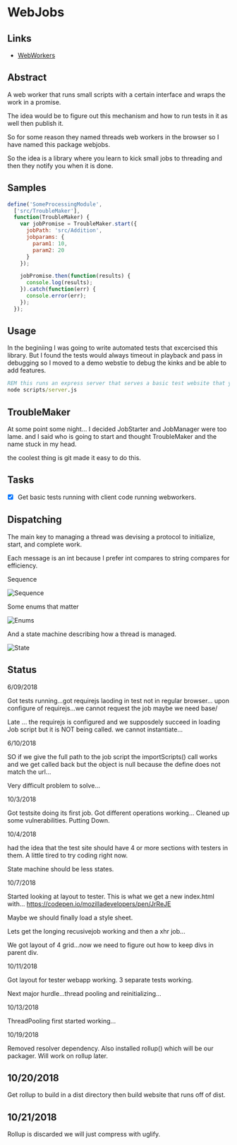 
# WebJobs

## Links

+ [WebWorkers](https://developer.mozilla.org/en-US/docs/Web/API/Worker)


## Abstract

A web worker that runs small scripts with a certain interface and wraps the work in a promise.

The idea would be to figure out this mechanism and how to run tests in it as well then publish it.

So for some reason they named threads web workers in the browser so I have named this package webjobs.

So the idea is a library where you learn to kick small jobs to threading and then they notify you when it is done.

## Samples

```javascript
define('SomeProcessingModule',
  ['src/TroubleMaker'],
  function(TroubleMaker) {
    var jobPromise = TroubleMaker.start({
      jobPath: 'src/Addition',
      jobparams: {
        param1: 10,
        param2: 20
      }    
    });

    jobPromise.then(function(results) {
      console.log(results);
    }).catch(function(err) {
      console.error(err);
    });
  });
```

## Usage

In the beginiing I was going to write automated tests that excercised this library.
But I found the tests would always timeout in playback and pass in debugging so I moved to a demo webstie to debug the kinks and be able to add features.

```cmd
REM this runs an express server that serves a basic test website that you can run several tests.
node scripts/server.js
```

## TroubleMaker

At some point some night... I decided JobStarter and JobManager were too lame.
and I said who is going to start and thought TroubleMaker and the name stuck in my head.

the coolest thing is git made it easy to do this.

## Tasks

+ [x] Get basic tests running with client code running webworkers.


## Dispatching

The main key to managing a thread was devising a protocol to initialize, start, and complete work.

Each message is an int because I prefer int compares to string compares for efficiency.

Sequence

![Sequence](http://www.plantuml.com/plantuml/svg/5Son4S8m30NGdYbW0QkdoYgsye-4i-KWVLtM9wbUzvPWTUReZzTksdD5Udzkv15l4Qzd-UpSicN0THfXB3g7Q4kYffnetzb2HWt2vOeay4kOeXntky3Mopy0)

Some enums that matter

![Enums](http://www.plantuml.com/plantuml/svg/5Son4S8m30NGdYbW0QkdoYgsyu-4i-ISz7LUdr2zxct1wamTZzTfVUIEzF4yo2lU8bvN-PmyicN0-pJ2MFfKwIs9chBGlhE5Q0t2vOu4bXhb-fyRRB_z0G00)


And a state machine describing how a thread is managed.

![State](http://www.plantuml.com/plantuml/svg/5Son4S8m30NGdYbW0QkdoYgsye-4i-MSz7LP7rEzxct1wipH7w_JjEUEzFuyo2lU8bxlyZbvPCk0wpJ2M7GEqPP4JRdHlhE5Z1g4oufaZKIKwvzki7tv0m00)


## Status

6/09/2018

Got tests running...got requirejs laoding in test not in regular browser...
upon configure of requirejs...we cannot request the job maybe we need base/


Late ... the requirejs is configured and we supposdely succeed in loading Job script but it is NOT being called.  we cannot instantiate...

6/10/2018

SO if we give the full path to the job script the importScripts() call works and we get called back but the object is null because the define does not match the url...

Very difficult problem to solve...

10/3/2018

Got testsite doing its first job.
Got different operations working...
Cleaned up some vulnerabilities.
Putting Down.

10/4/2018

had the idea that the test site should have 4 or more sections with testers in them.
A little tired to try coding right now.

State machine should be less states.

10/7/2018

Started looking at layout to tester.
This is what we get a new index.html with...
https://codepen.io/mozilladevelopers/pen/JrReJE

Maybe we should finally load a style sheet.

Lets get the longing recusivejob working
and then a xhr job...

We got layout of 4 grid...now we need to figure out how to keep divs in parent div.

10/11/2018

Got layout for tester webapp working.
3 separate tests working.

Next major hurdle...thread pooling and reinitializing...


10/13/2018

ThreadPooling first started working...

10/19/2018

Removed resolver dependency.
Also installed rollup() which will be our packager.
Will work on rollup later.

## 10/20/2018

Get rollup to build in a dist directory
then build website that runs off of dist.

## 10/21/2018

Rollup is discarded we will just compress with uglify.
